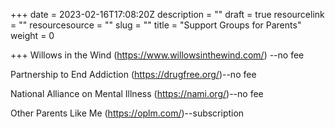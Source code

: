 +++
date = 2023-02-16T17:08:20Z
description = ""
draft = true
resourcelink = ""
resourcesource = ""
slug = ""
title = "Support Groups for Parents"
weight = 0

+++
Willows in the Wind (https://www.willowsinthewind.com/) --no fee

Partnership to End Addiction (https://drugfree.org/)--no fee

National Alliance on Mental Illness (https://nami.org/)--no fee

Other Parents Like Me (https://oplm.com/)--subscription